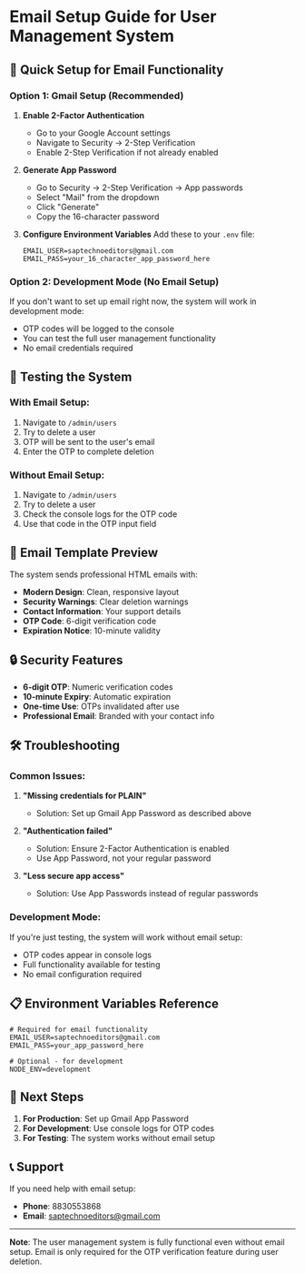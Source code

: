# Email Setup Guide for User Management System

## 🔧 **Quick Setup for Email Functionality**

### **Option 1: Gmail Setup (Recommended)**

1. **Enable 2-Factor Authentication**
   - Go to your Google Account settings
   - Navigate to Security → 2-Step Verification
   - Enable 2-Step Verification if not already enabled

2. **Generate App Password**
   - Go to Security → 2-Step Verification → App passwords
   - Select "Mail" from the dropdown
   - Click "Generate"
   - Copy the 16-character password

3. **Configure Environment Variables**
   Add these to your `.env` file:
   ```env
   EMAIL_USER=saptechnoeditors@gmail.com
   EMAIL_PASS=your_16_character_app_password_here
   ```

### **Option 2: Development Mode (No Email Setup)**

If you don't want to set up email right now, the system will work in development mode:
- OTP codes will be logged to the console
- You can test the full user management functionality
- No email credentials required

## 🚀 **Testing the System**

### **With Email Setup:**
1. Navigate to `/admin/users`
2. Try to delete a user
3. OTP will be sent to the user's email
4. Enter the OTP to complete deletion

### **Without Email Setup:**
1. Navigate to `/admin/users`
2. Try to delete a user
3. Check the console logs for the OTP code
4. Use that code in the OTP input field

## 📧 **Email Template Preview**

The system sends professional HTML emails with:
- **Modern Design**: Clean, responsive layout
- **Security Warnings**: Clear deletion warnings
- **Contact Information**: Your support details
- **OTP Code**: 6-digit verification code
- **Expiration Notice**: 10-minute validity

## 🔒 **Security Features**

- **6-digit OTP**: Numeric verification codes
- **10-minute Expiry**: Automatic expiration
- **One-time Use**: OTPs invalidated after use
- **Professional Email**: Branded with your contact info

## 🛠️ **Troubleshooting**

### **Common Issues:**

1. **"Missing credentials for PLAIN"**
   - Solution: Set up Gmail App Password as described above

2. **"Authentication failed"**
   - Solution: Ensure 2-Factor Authentication is enabled
   - Use App Password, not your regular password

3. **"Less secure app access"**
   - Solution: Use App Passwords instead of regular passwords

### **Development Mode:**
If you're just testing, the system will work without email setup:
- OTP codes appear in console logs
- Full functionality available for testing
- No email configuration required

## 📋 **Environment Variables Reference**

```env
# Required for email functionality
EMAIL_USER=saptechnoeditors@gmail.com
EMAIL_PASS=your_app_password_here

# Optional - for development
NODE_ENV=development
```

## 🎯 **Next Steps**

1. **For Production**: Set up Gmail App Password
2. **For Development**: Use console logs for OTP codes
3. **For Testing**: The system works without email setup

## 📞 **Support**

If you need help with email setup:
- **Phone**: 8830553868
- **Email**: saptechnoeditors@gmail.com

---

**Note**: The user management system is fully functional even without email setup. Email is only required for the OTP verification feature during user deletion. 